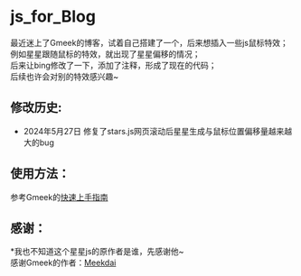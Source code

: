 # js_for_Blog
  
最近迷上了Gmeek的博客，试着自己搭建了一个，后来想插入一些js鼠标特效；  
例如星星跟随鼠标的特效，就出现了星星偏移的情况；  
后来让bing修改了一下，添加了注释，形成了现在的代码；  
后续也许会对别的特效感兴趣~  

## 修改历史:
- 2024年5月27日  修复了stars.js网页滚动后星星生成与鼠标位置偏移量越来越大的bug  
  
## 使用方法：
参考Gmeek的[快速上手指南](https://blog.meekdai.com/post/Gmeek-kuai-su-shang-shou.html)  

## 感谢：
*我也不知道这个星星js的原作者是谁，先感谢他~  
感谢Gmeek的作者：[Meekdai](https://github.com/Meekdai/Gmeek)  
